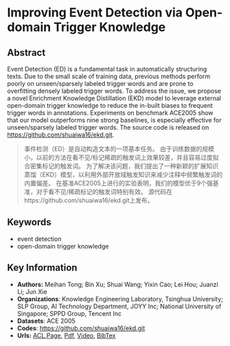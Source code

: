 # Improving Event Detection via Open-domain Trigger Knowledge
## Abstract
Event Detection (ED) is a fundamental task in automatically structuring texts. Due to the small scale of training data, previous methods perform poorly on unseen/sparsely labeled trigger words and are prone to overfitting densely labeled trigger words. To address the issue, we propose a novel Enrichment Knowledge Distillation (EKD) model to leverage external open-domain trigger knowledge to reduce the in-built biases to frequent trigger words in annotations. Experiments on benchmark ACE2005 show that our model outperforms nine strong baselines, is especially effective for unseen/sparsely labeled trigger words. The source code is released on https://github.com/shuaiwa16/ekd.git.
> 事件检测（ED）是自动构造文本的一项基本任务。 由于训练数据的规模小，以前的方法在看不见/标记稀疏的触发词上效果较差，并且容易过度拟合密集标记的触发词。 为了解决该问题，我们提出了一种新颖的扩展知识蒸馏（EKD）模型，以利用外部开放域触发知识来减少注释中频繁触发词的内置偏差。 在基准ACE2005上进行的实验表明，我们的模型优于9个强基准，对于看不见/稀疏标记的触发词特别有效。 源代码在https://github.com/shuaiwa16/ekd.git上发布。
## Keywords
- event detection
- open-domain trigger knowledge
## Key Information
- **Authors:** Meihan Tong; Bin Xu; Shuai Wang; Yixin Cao; Lei Hou; Juanzi Li; Jun Xie
- **Organizations**: Knowledge Engineering Laboratory, Tsinghua University; SLP Group, AI Technology Department, JOYY Inc; National University of Singapore; SPPD Group, Tencent Inc
- **Datasets**: ACE 2005
- **Codes**: <https://github.com/shuaiwa16/ekd.git>
- **Urls:** [ACL Page](https://www.aclweb.org/anthology/2020.acl-main.522/), [Pdf](https://github.com/Clearailhc/KG-NLP-Papers/blob/main/ACL/2020/EE/pdf/2020.acl-main.522.pdf), [Video](http://slideslive.com/38928727), [BibTex](https://www.aclweb.org/anthology/2020.acl-main.522.bib)
